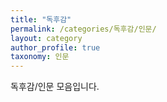 ```yaml
---
title: "독후감"
permalink: /categories/독후감/인문/
layout: category
author_profile: true
taxonomy: 인문
---
```


독후감/인문 모음입니다.